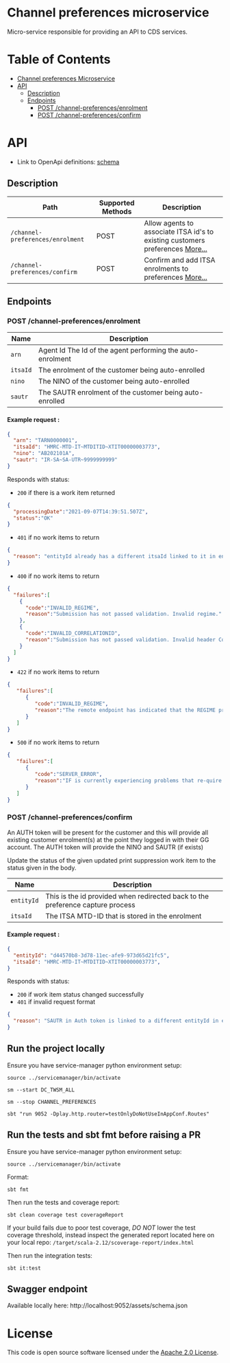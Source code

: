 # Channel preferences microservice
Micro-service responsible for providing an API to CDS services.

# Table of Contents
- [Channel preferences Microservice](#channel-preferences-microservice)
- [API](#api)
    - [Description](#description)
    - [Endpoints](#endpoints)
        - [POST /channel-preferences/enrolment](#post-preferencesupdated-print-suppressionpull-work-item)
        - [POST /channel-preferences/confirm](#post-preferencesupdated-print-suppressionidstatus)

# API

- Link to OpenApi definitions: [schema](https://github.com/hmrc/channel-preferences/blob/public/schema.json)

## Description
| Path                                       | Supported Methods | Description                                                                                                                                                                                    |
| -------------------------------------------| ----------------- | --------------------------------------------------------------------------------------------------------------------------------------------------------------------------------------------- |
| ```/channel-preferences/enrolment```       | POST              | Allow agents to associate  ITSA id's to existing customers preferences [More...](#post-channel-preferencesenrolment)                 |
| ```/channel-preferences/confirm```         | POST              | Confirm and add ITSA enrolments to preferences [More...](#post-channel-preferencesconfirm)                 |

## Endpoints
### POST /channel-preferences/enrolment

| Name           | Description                                                                    |
| -------------- | ------------------------------------------------------------------------------ |
| `arn`          | Agent Id The Id of the agent performing the auto-enrolment                     |
| `itsaId`       | The enrolment of the customer being auto-enrolled                              |
| `nino`         | The NINO of the customer being auto-enrolled                                   |
| `sautr`        | The SAUTR enrolment of the customer being auto-enrolled                        |

#### Example request :

```json
{
  "arn": "TARN0000001",
  "itsaId": "HMRC-MTD-IT~MTDITID~XTIT00000003773",
  "nino": "AB202101A",
  "sautr": "IR-SA~SA-UTR~9999999999"
}
```

Responds with status:

* `200` if there is a work item returned
```json
{
  "processingDate":"2021-09-07T14:39:51.507Z",
  "status":"OK"
}
```
* `401` if no work items to return
```json
{
  "reason": "entityId already has a different itsaId linked to it in entity resolver"
}
```
* `400` if no work items to return
```json
{
  "failures":[
    {
      "code":"INVALID_REGIME",
      "reason":"Submission has not passed validation. Invalid regime."
    },
    {
      "code":"INVALID_CORRELATIONID",
      "reason":"Submission has not passed validation. Invalid header CorrelationId."
    }
  ]
}
```
* `422` if no work items to return
```json
{
   "failures":[
      {
         "code":"INVALID_REGIME",
         "reason":"The remote endpoint has indicated that the REGIME provided is invalid.       "
      }
   ]
}
```
* `500` if no work items to return
```json
{
   "failures":[
      {
         "code":"SERVER_ERROR",
         "reason":"IF is currently experiencing problems that re‐quire live service intervention."
      }
   ]
}
```

### POST /channel-preferences/confirm

An AUTH token will be present for the customer and this will provide all existing customer enrolment(s) at the point they logged in with their GG account.
The AUTH token will provide the NINO and SAUTR (if exists)

Update the status of the given updated print suppression work item to the status given in the body.

| Name           | Description                                                                    |
| -------------- | ------------------------------------------------------------------------------ |
| `entityId`     | This is the id provided when redirected back to the preference capture process |
| `itsaId`       | The ITSA MTD-ID that is stored in the enrolment                                |

#### Example request :

```json
{
  "entityId": "d44570b8-3d78-11ec-afe9-973d65d21fc5",
  "itsaId": "HMRC-MTD-IT~MTDITID~XTIT00000003773",
}
```

Responds with status:

* `200` if work item status changed successfully
* `401` if invalid request format
```json
{
  "reason": "SAUTR in Auth token is linked to a different entityId in entity resolver"
}
```

## Run the project locally

Ensure you have service-manager python environment setup:

`source ../servicemanager/bin/activate`

`sm --start DC_TWSM_ALL`

`sm --stop CHANNEL_PREFERENCES`

`sbt "run 9052 -Dplay.http.router=testOnlyDoNotUseInAppConf.Routes"`

## Run the tests and sbt fmt before raising a PR

Ensure you have service-manager python environment setup:

`source ../servicemanager/bin/activate`

Format:

`sbt fmt`

Then run the tests and coverage report:

`sbt clean coverage test coverageReport`

If your build fails due to poor test coverage, *DO NOT* lower the test coverage threshold, instead inspect the generated report located here on your local repo: `/target/scala-2.12/scoverage-report/index.html`

Then run the integration tests:

`sbt it:test`

## Swagger endpoint

Available locally here: http://localhost:9052/assets/schema.json

# License

This code is open source software licensed under the [Apache 2.0 License]("http://www.apache.org/licenses/LICENSE-2.0.html").

